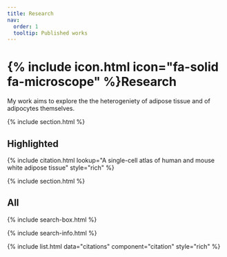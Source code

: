 ```yaml
---
title: Research
nav:
  order: 1
  tooltip: Published works
---
```


# {% include icon.html icon="fa-solid fa-microscope" %}Research
My work aims to explore the the heterogeniety of adipose tissue and of adipocytes themselves.

{% include section.html %}

## Highlighted

{% include citation.html lookup="A single-cell atlas of human and mouse white adipose tissue" style="rich" %}

{% include section.html %}

## All

{% include search-box.html %}

{% include search-info.html %}

{% include list.html data="citations" component="citation" style="rich" %}
